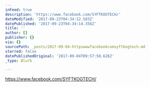 ```yaml
---
inFeed: true
description: 'https://www.facebook.com/SYFTKOGTECH/'
dateModified: '2017-09-23T04:34:12.583Z'
datePublished: '2017-09-23T04:34:14.356Z'
title: ''
author: []
publisher: {}
via: {}
sourcePath: _posts/2017-09-04-httpswwwfacebookcomsyftkogtech.md
starred: false
datePublishedOriginal: '2017-09-04T09:57:50.626Z'
_type: Blurb

---
```

https://www.facebook.com/SYFTKOGTECH/